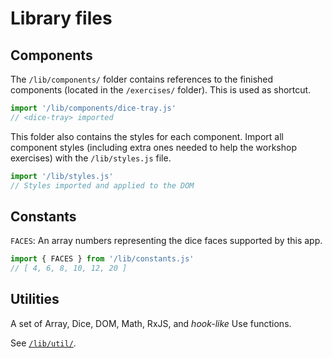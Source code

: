 # Library files

## Components

The `/lib/components/` folder contains references to the finished components (located in the `/exercises/` folder). This is used as shortcut.

```js
import '/lib/components/dice-tray.js'
// <dice-tray> imported
```

This folder also contains the styles for each component. Import all component styles (including extra ones needed to help the workshop exercises) with the `/lib/styles.js` file.

```js
import '/lib/styles.js'
// Styles imported and applied to the DOM
```

## Constants

`FACES`: An array numbers representing the dice faces supported by this app.

```js
import { FACES } from '/lib/constants.js'
// [ 4, 6, 8, 10, 12, 20 ]
```

## Utilities

A set of Array, Dice, DOM, Math, RxJS, and *hook-like* Use functions.

See [`/lib/util/`](./util).
